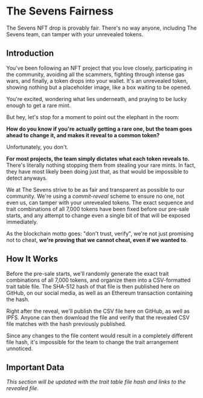 # The Sevens Fairness

The Sevens NFT drop is provably fair. There's no way anyone, including The Sevens team, can tamper with your unrevealed tokens.

## Introduction

You've been following an NFT project that you love closely, participating in the community, avoiding all the scammers, fighting through intense gas wars, and finally, a token drops into your wallet. It's an unrevealed token, showing nothing but a placeholder image, like a box waiting to be opened.

You're excited, wondering what lies underneath, and praying to be lucky enough to get a rare mint.

But hey, let's stop for a moment to point out the elephant in the room:

**How do you know if you're actually getting a rare one, but the team goes ahead to change it, and makes it reveal to a common token?**

Unfortunately, you don't.

**For most projects, the team simply dictates what each token reveals to.** There's literally nothing stopping them from stealing your rare mints. In fact, they have most likely been doing just that, as that would be impossible to detect anyways.

We at The Sevens strive to be as fair and transparent as possible to our community. We're using a _commit-reveal_ scheme to ensure no one, not even us, can tamper with your unrevealed tokens. The exact sequence and trait combinations of all 7,000 tokens have been fixed before our pre-sale starts, and any attempt to change even a single bit of that will be exposed immediately.

As the blockchain motto goes: "don't trust, verify", we're not just promising not to cheat, **we're proving that we cannot cheat, even if we wanted to**.

## How It Works

Before the pre-sale starts, we'll randomly generate the exact trait combinations of all 7,000 tokens, and organize them into a CSV-formatted trait table file. The SHA-512 hash of that file is then published here on GitHub, on our social media, as well as an Ethereum transaction containing the hash.

Right after the reveal, we'll publish the CSV file here on GitHub, as well as IPFS. Anyone can then download the file and verify that the revealed CSV file matches with the hash previously published.

Since any changes to the file content would result in a completely different file hash, it's impossible for the team to change the trait arrangement unnoticed.

## Important Data

_This section will be updated with the trait table file hash and links to the revealed file._
